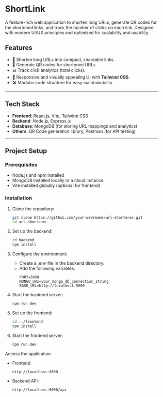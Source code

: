 # ShortLink

A feature-rich web application to shorten long URLs, generate QR codes for the shortened links, and track the number of clicks on each link. Designed with modern UI/UX principles and optimized for scalability and usability.

## Features
- 🔗 Shorten long URLs into compact, shareable links.
- 📱 Generate QR codes for shortened URLs.
- 📊 Track click analytics (total clicks).
- 🎨 Responsive and visually appealing UI with **Tailwind CSS**.
- 🛠️ Modular code structure for easy maintainability.

---

## Tech Stack
- **Frontend**: React.js, Vite, Tailwind CSS
- **Backend**: Node.js, Express.js
- **Database**: MongoDB (for storing URL mappings and analytics)
- **Others**: QR Code generation library, Postman (for API testing)

---

## Project Setup

### Prerequisites
- Node.js and npm installed
- MongoDB installed locally or a cloud instance
- Vite installed globally (optional for frontend)

### Installation

1. Clone the repository:
   ```bash
   git clone https://github.com/your-username/url-shortener.git
   cd url-shortener
   ```
2. Set up the backend:
   ```bash
   cd backend
   npm install
   ```
3. Configure the environment:
   - Create a .env file in the backend directory.
   - Add the following variables:
      ```env
      PORT=5000
      MONGO_URI=your_mongo_db_connection_string
      BASE_URL=http://localhost:5000
      ```
4. Start the backend server:
    ```bash
    npm run dev
    ```
5. Set up the frontend:
    ```bash
    cd ../frontend
    npm install
    ```

5. Start the frontend server:
    ```bash
    npm run dev
    ```
Access the application:

 - Frontend: 
    ```
    http://localhost:3000
    ```
 - Backend API: 
    ```
    http://localhost:5000/api
    ```


